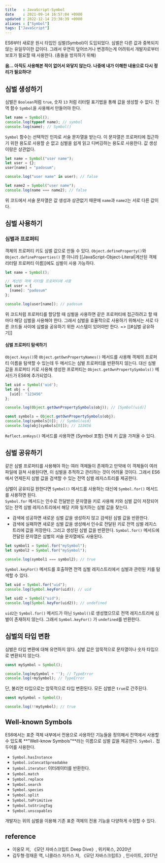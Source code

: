 ```yaml
---
title   : JavaScript-Symbol
date    : 2021-09-14 16:57:04 +0900
updated : 2022-12-14 23:38:39 +0900
aliases : ["Symbol"]
tags: ["JavaScript"]
---
```

ES6부터 새로운 원시 타입인 심벌(Symbol)이 도입되었다. 심벌은 다른 값과 중복되지 않는 유일무이한 값이다. 그래서 우연히 덮어쓰거나 변경하는게 어려워서 개발자로부터 보호가 필요할 때 사용한다. (충돌을 방지하기 위해)

**음... 아직도 사용해본 적이 없어서 와닿지 않는다. 나중에 내가 이해한 내용으로 다시 정리가 필요하다!**

## 심벌 생성하기
심벌은 `Boolean`처럼 `true`, 숫자 `13` 처럼 리터럴 표기법을 통해 값을 생성할 수 없다. 전역 함수 `Symbol`을 사용해서 만들어야 한다.
```javascript
let name = Symbol();
console.log(typeof name); // symbol
console.log(name); // Symbol()
```

`Symbol` 함수는 선택적인 인자로 서술 문자열을 받는다. 이 문자열은 프로퍼티에 접근하기 위한 용도로 사용할 순 없고 심벌을 쉽게 읽고 디버깅하는 용도로 사용한다. 값 생성이랑은 상관없다.
```javascript
let name = Symbol("user name");
let user = {};
user[name] = "padosum";

console.log("user name" in user); // false

let name2 = Symbol("user name");
console.log(name === name2); // false 
```
위 코드에서 서술 문자열은 값 생성과 상관없기 때문에 `name`과 `name2`는 서로 다른 값이다.

## 심벌 사용하기

### 심벌과 프로퍼티
객체의 프로퍼티 키도 심벌 값으로 만들 수 있다. 
`Object.defineProperty()`와 `Object.defineProperties()` 뿐 아니라 [[JavaScript-Object-Literal|계산된 객체 리터럴 프로퍼티 이름]]에도 심벌이 사용 가능하다.
```javascript
let name = Symbol();

// 계산된 객체 리터럴 프로퍼티에 사용 
let user = {
  [name]: "padosum"
};

console.log(user[name]); // padosum
```
위 코드처럼 프로퍼티를 할당할 때 심벌을 사용하면 같은 프로퍼티에 접근하려고 할 때마다 해당 심벌을 사용해야 한다. 그래서 심벌을 효율적으로 사용하기 위해서는 서로 다른 코드들 사이에 심벌을 공유하기 위한 시스템이 있어야만 한다. => [[#심벌 공유하기]]

#### 심벌 프로퍼티 탐색하기
`Object.keys()`와 `Object.getOwnPropertyNames()` 메서드를 사용해 객체의 프로퍼티 이름을 탐색할 수 있는데 두 메서드는 심벌 프로퍼티를 반환하지 않는다. 대신 심벌 값을 프로퍼티 키로 사용해 생성한 프로퍼티는 `Object.getOwnPropertySymbols()` 메서드가 ES6에 추가되었다. 
```javascript
let uid = Symbol('uid');
let obj = {
  [uid]: "123456"
};

console.log(Object.getOwnPropertySymbols(obj)); // [Symbol(uid)]

const symbols = Object.getOwnPropertySymbols(obj);
console.log(symbols[0]); // Symbol(uid)
console.log(obj[symbols[0]]); // 123456
```

`Reflect.onKeys()` 메서드를 사용하면 (Symbol 포함) 전체 키 값을 가져올 수 있다. 


## 심벌 공유하기
같은 심벌 프로퍼티를 사용해야 하는 여러 객체들이 존재하고 만약에 이 객체들이 여러 파일에 걸쳐 사용된다면, 이 심벌을 추적하고 관리하는 것이 어려울 것이다. 그래서 ES6에서 언제든지 심벌 값을 검색할 수 있는 전역 심벌 레지스트리를 제공한다.  

심벌이 공유되길 원한다면 `Symbol()` 메서드를 사용하는 대신에 `Symbol.for()` 메서드를 사용하면 된다.  
`Symbol.for` 메서드는 인수로 전달받은 문자열을 키로 사용해 키와 심벌 값이 저장되어 있는 전역 심벌 레지스트리에서 해당 키와 일치하는 심벌 값을 찾는다.  
- 검색에 성공하면 새로운 심벌 값을 생성하지 않고 검색된 심벌 값을 반환한다.
- 검색에 실패하면 새로운 심벌 값을 생성해서 인수로 전달된 키로 전역 심벌 레지스트리에 값을 저장한다. 그리고 생성된 심벌 값을 반환한다. 
`Symbol.for()` 메서드에 전달된 문자열은 심벌의 서술 문자열에도 사용된다.
```javascript
let symbol1 = Symbol.for("mySymbol");
let symbol2 = Symbol.for("mySymbol");

console.log(symbol1 === symbol2); // true
```

`Symbol.keyFor()` 메서드를 호출하면 전역 심벌 레지스트리에서 심벌과 관련된 키를 탐색할 수 있다.
```javascript
let uid = Symbol.for("uid");
console.log(Symbol.keyFor(uid)); // uid

let uid2 = Symbol("uid");
console.log(Symbol.keyFor(uid2)); // undefined
```
`uid2`는 `Symbol.for()` 메서드가 아닌 `Symbol()`로 생성했으므로 전역 레지스트리에 심벌이 존재하지 않는다. 그래서 `Symbol.keyFor()` 가 `undefined`를 반환한다.  

## 심벌의 타입 변환
심벌은 타입 변환에 대해 유연하지 않다. 심벌 값은 암묵적으로 문자열이나 숫자 타입으로 변환되지 않는다.
```javascript
const mySymbol = Symbol();

console.log(mySymbol + ''); // TypeError
console.log(+mySymbol); // TypeError
```

단, 불리언 타입으로는 암묵적으로 타입 변환된다. 모든 심벌은 `true`로 간주된다.
```javascript
const mySymbol = Symbol();

console.log(!!mySymbol); // true
```

## Well-known Symbols
ES6에서는 표준 객체 내부에서 전용으로 사용하던 기능들을 정의해서 전역에서 사용할 수 있도록 **"Well-know Symbols"**라는 이름으로 심벌 값을 제공한다. 
`Symbol.` 접두어를 사용한다.  
- `Symbol.hasInstance`
- `Symbol.isConcatSpreadabke`
- `Symbol.iterator`: 이터레이터를 반환한다. 
- `Symbol.match`
- `Symbol.replace`
- `Symbol.search`
- `Symbol.species`
- `Symbol.split`
- `Symbol.toPrimitive`
- `Symbol.toStringTag`
- `Symbol.unscopables`

개발자는 위의 심벌을 이용해 기존 표준 객체의 전용 기능을 다양하게 수정할 수 있다.

## reference
- 이웅모 저, 《모던 자바스크립트 Deep Dive》, 위키북스, 2020년
- 김두형·정재훈 역, 니콜라스 자카스 저, 《모던 자바스크립트》, 인사이트, 2017년
